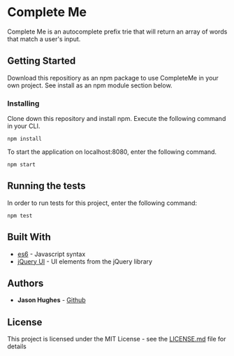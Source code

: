 # Complete Me

Complete Me is an autocomplete prefix trie that will return an array of words that match a user's input.


## Getting Started

Download this repositiory as an npm package to use CompleteMe in your own project. See install as an npm module section below.

### Installing


Clone down this repository and install npm. Execute the following command in your CLI.

```
npm install
```

To start the application on localhost:8080, enter the following command. 
```
npm start
```

## Running the tests

In order to run tests for this project, enter the following command:

```
npm test
```

## Built With

* [es6](http://es6-features.org/#Constants) - Javascript syntax
* [jQuery UI](https://jqueryui.com/) - UI elements from the jQuery library

## Authors

* **Jason Hughes** - [Github](https://github.com/jasonhughes1?tab=repositories)

## License

This project is licensed under the MIT License - see the [LICENSE.md](LICENSE.md) file for details
